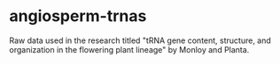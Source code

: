 # angiosperm-trnas
 
Raw data used in the research titled "tRNA gene content, structure, and organization in the flowering plant lineage" by Monloy and Planta.